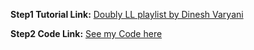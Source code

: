 **Step1 Tutorial Link:** [Doubly LL playlist by Dinesh Varyani](https://youtube.com/playlist?list=PLGeDISzAH2BQE20-hT461jmaeXFjdND7I)

**Step2 Code Link:** [See my Code here](./DoublyLL.java)
